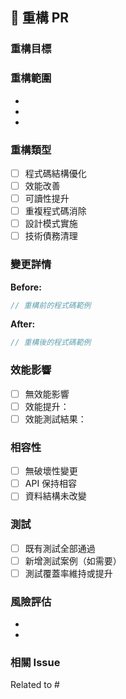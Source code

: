 ## 🔧 重構 PR

### 重構目標
<!-- 說明重構的目的和預期效益 -->

### 重構範圍
<!-- 列出重構涉及的檔案和模組 -->
- 
- 
- 

### 重構類型
- [ ] 程式碼結構優化
- [ ] 效能改善
- [ ] 可讀性提升
- [ ] 重複程式碼消除
- [ ] 設計模式實施
- [ ] 技術債務清理

### 變更詳情
<!-- 說明具體的重構內容 -->

**Before:**
```typescript
// 重構前的程式碼範例
```

**After:**
```typescript
// 重構後的程式碼範例
```

### 效能影響
<!-- 如果涉及效能，提供測量數據 -->
- [ ] 無效能影響
- [ ] 效能提升：
- [ ] 效能測試結果：

### 相容性
- [ ] 無破壞性變更
- [ ] API 保持相容
- [ ] 資料結構未改變

### 測試
- [ ] 既有測試全部通過
- [ ] 新增測試案例（如需要）
- [ ] 測試覆蓋率維持或提升

### 風險評估
<!-- 評估這次重構的潛在風險 -->
- 
- 

### 相關 Issue
Related to #